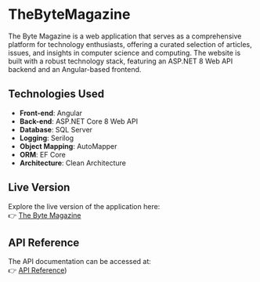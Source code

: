 # TheByteMagazine

The Byte Magazine is a web application that serves as a comprehensive platform for technology enthusiasts, offering a curated selection of articles, issues, and insights in computer science and computing. The website is built with a robust technology stack, featuring an ASP.NET 8 Web API backend and an Angular-based frontend.

## Technologies Used

- **Front-end**: Angular
- **Back-end**: ASP.NET Core 8 Web API
- **Database**: SQL Server
- **Logging**: Serilog
- **Object Mapping**: AutoMapper
- **ORM**: EF Core
- **Architecture**: Clean Architecture

## Live Version

Explore the live version of the application here:  
👉 [The Byte Magazine](https://the-byte-magazine.web.app)

## API Reference

The API documentation can be accessed at:  
👉 [API Reference](https://the-byte-magazine.runasp.net/swagger/index.html))  
